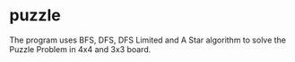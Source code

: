 # puzzle
The program uses BFS, DFS, DFS Limited and A Star algorithm to solve the Puzzle Problem in 4x4 and 3x3 board.
